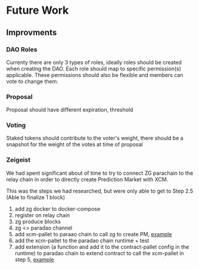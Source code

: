 # Future Work

## Improvments

### DAO Roles

Currenty there are only 3 types of roles,
ideally roles should be created when creating the DAO.
Each role should map to specific permission(s) applicable.
These permissions should also be flexible and members can vote to change them.

### Proposal

Proposal should have different expiration, threshold

### Voting

Staked tokens should contribute to the voter's weight,
there should be a snapshot for the weight of the votes at time of proposal

### Zeigeist

We had spent significant about of time to try to connect ZG parachain to the relay chain in order to
directly create Prediction Market with XCM.

This was the steps we had researched, but were only able to get to Step 2.5 (Able to finalize 1 block)

1. add zg docker to docker-compose
2. register on relay chain
3. zg produce blocks
4. zg \<\> paradao channel
5. add xcm-pallet to paraao chain to call zg to create PM, [example](https://github.com/LaurentTrk/sublink-pallets/tree/main/xcm)
6. add the xcm-pallet to the paradao chain runtime + test
7. add extension (a function and add it to the contract-pallet config in the runtime) to paradao chain to extend contract to call the xcm-pallet in step 5,
   [example](https://github.com/LaurentTrk/sublink-pallets/blob/72ea5678c3fa0d493680cf101843d3d1d9897ceb/ink/contract/src/lib.rs)
